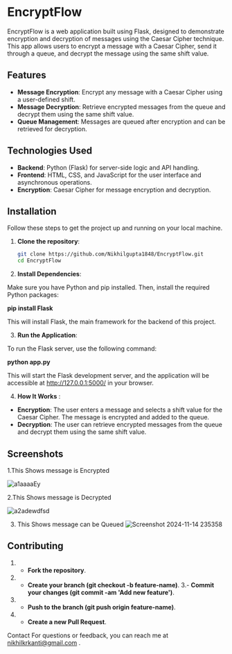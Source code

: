 # EncryptFlow

EncryptFlow is a web application built using Flask, designed to demonstrate encryption and decryption of messages using the Caesar Cipher technique. This app allows users to encrypt a message with a Caesar Cipher, send it through a queue, and decrypt the message using the same shift value.

## Features

- **Message Encryption**: Encrypt any message with a Caesar Cipher using a user-defined shift.
- **Message Decryption**: Retrieve encrypted messages from the queue and decrypt them using the same shift value.
- **Queue Management**: Messages are queued after encryption and can be retrieved for decryption.

## Technologies Used

- **Backend**: Python (Flask) for server-side logic and API handling.
- **Frontend**: HTML, CSS, and JavaScript for the user interface and asynchronous operations.
- **Encryption**: Caesar Cipher for message encryption and decryption.

## Installation

Follow these steps to get the project up and running on your local machine.

1. **Clone the repository**:

   ```bash
   git clone https://github.com/Nikhilgupta1848/EncryptFlow.git
   cd EncryptFlow

2. **Install Dependencies**:

Make sure you have Python and pip installed. Then, install the required Python packages:
 
**pip install Flask**


This will install Flask, the main framework for the backend of this project.

3. **Run the Application**:

To run the Flask server, use the following command:
 
**python app.py**



This will start the Flask development server, and the application will be accessible at http://127.0.0.1:5000/ in your browser.

4. **How It Works** :
- **Encryption**: The user enters a message and selects a shift value for the Caesar Cipher. The message is encrypted and added to the queue.
- **Decryption**: The user can retrieve encrypted messages from the queue and decrypt them using the same shift value.


## Screenshots
1.This Shows message is Encrypted


 ![a1aaaaEy](https://github.com/user-attachments/assets/b491100c-5715-4b7a-9434-ab6cc76116c1)


2.This Shows message is Decrypted  


![a2adewdfsd](https://github.com/user-attachments/assets/ed4d9e54-26fc-411c-a7ca-d647970c7c4d)

                                                                                                                            
3. This Shows message can be Queued 
                                                                                                ![Screenshot 2024-11-14 235358](https://github.com/user-attachments/assets/70f4e2a9-1eb1-4cac-bce9-5e6ef017e761)

                                                                                                
## Contributing
1. - **Fork the repository**.
2. - **Create your branch (git checkout -b feature-name)**.
3.-  **Commit your changes (git commit -am 'Add new feature')**.
4. - **Push to the branch (git push origin feature-name)**.
5. - **Create a new Pull Request**.


Contact
For questions or feedback, you can reach me at nikhilkrkanti@gmail.com .

